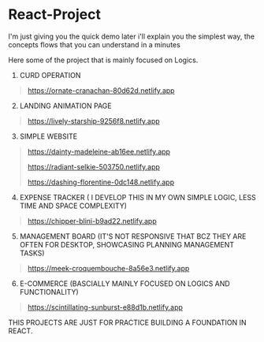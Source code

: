 # React-Project
I'm just giving you the quick demo later i'll explain you the simplest way, the concepts flows that you can understand in a minutes

Here some of the project that is mainly focused on Logics. 

1. CURD OPERATION
> https://ornate-cranachan-80d62d.netlify.app
2. LANDING ANIMATION PAGE
> https://lively-starship-9256f8.netlify.app
3. SIMPLE WEBSITE
> https://dainty-madeleine-ab16ee.netlify.app
> 
> https://radiant-selkie-503750.netlify.app
> 
> https://dashing-florentine-0dc148.netlify.app
> 
4. EXPENSE TRACKER ( I DEVELOP THIS IN MY OWN SIMPLE LOGIC, LESS TIME AND SPACE COMPLEXITY)
> https://chipper-blini-b9ad22.netlify.app
5. MANAGEMENT BOARD (IT'S NOT RESPONSIVE THAT BCZ THEY ARE OFTEN FOR DESKTOP, SHOWCASING PLANNING MANAGEMENT TASKS)
> https://meek-croquembouche-8a56e3.netlify.app
6. E-COMMERCE (BASCIALLY MAINLY FOCUSED ON LOGICS AND FUNCTIONALITY)
> https://scintillating-sunburst-e88d1b.netlify.app

THIS PROJECTS ARE JUST FOR PRACTICE BUILDING A FOUNDATION IN REACT. 
